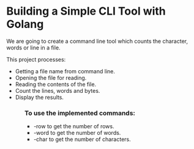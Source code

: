 <h1>Building a Simple CLI Tool with Golang</h1>

We are going to create a command line tool which counts the character, words or line in a file.


This project processes:

<ul>
<li>Getting a file name from command line. </li>
<li>Opening the file for reading. </li>
<li>Reading the contents of the file. </li>
<li>Count the lines, words and bytes. </li>
<li>Display the results.</li>
<ul>

<h3>To use the implemented commands:</h3>
<ul>
<li>-row to get the number of rows.
<li>-word to get the number of words.
<li>-char to get the number of characters.
</ul> 
